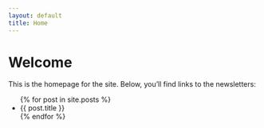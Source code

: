 ```yaml
---
layout: default
title: Home
---
```


# Welcome

This is the homepage for the site. Below, you’ll find links to the newsletters:

<ul>
  {% for post in site.posts %}
  <li>
    {{ post.title }}
  </li>
  {% endfor %}
</ul>
